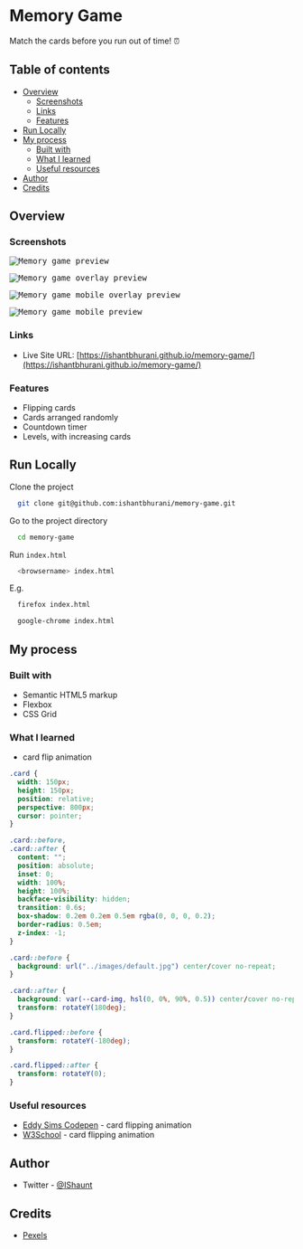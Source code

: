 # Memory Game

Match the cards before you run out of time! ⏰

## Table of contents

- [Overview](#overview)
  - [Screenshots](#screenshots)
  - [Links](#links)
  - [Features](#features)
- [Run Locally](#run-locally)
- [My process](#my-process)
  - [Built with](#built-with)
  - [What I learned](#what-i-learned)
  - [Useful resources](#useful-resources)
- [Author](#author)
- [Credits](#credits)

## Overview

### Screenshots

<kbd>![Memory game preview](https://user-images.githubusercontent.com/67356291/136655619-c885a1bf-b654-4aa8-b2a9-87be38c0b53d.png)</kbd>

<kbd>![Memory game overlay preview](https://user-images.githubusercontent.com/67356291/136655616-9ede6ca8-a95e-41c7-a348-f6127f34ddd3.png)</kbd>

<kbd>![Memory game mobile overlay preview](https://user-images.githubusercontent.com/67356291/136655617-9331ed6c-5d65-4096-82be-2e3ec8887fdf.png)</kbd>

<kbd>![Memory game mobile preview](https://user-images.githubusercontent.com/67356291/136655618-1c0a5231-9e23-491d-9abc-d9351306cd3f.png)</kbd>

### Links

- Live Site URL: [https://ishantbhurani.github.io/memory-game/](https://ishantbhurani.github.io/memory-game/)

### Features

- Flipping cards
- Cards arranged randomly
- Countdown timer
- Levels, with increasing cards

## Run Locally

Clone the project

```bash
  git clone git@github.com:ishantbhurani/memory-game.git
```

Go to the project directory

```bash
  cd memory-game
```

Run `index.html`

```bash
  <browsername> index.html
```

E.g.

```bash
  firefox index.html
```

```bash
  google-chrome index.html
```

## My process

### Built with

- Semantic HTML5 markup
- Flexbox
- CSS Grid

### What I learned

- card flip animation

```css
.card {
  width: 150px;
  height: 150px;
  position: relative;
  perspective: 800px;
  cursor: pointer;
}

.card::before,
.card::after {
  content: "";
  position: absolute;
  inset: 0;
  width: 100%;
  height: 100%;
  backface-visibility: hidden;
  transition: 0.6s;
  box-shadow: 0.2em 0.2em 0.5em rgba(0, 0, 0, 0.2);
  border-radius: 0.5em;
  z-index: -1;
}

.card::before {
  background: url("../images/default.jpg") center/cover no-repeat;
}

.card::after {
  background: var(--card-img, hsl(0, 0%, 90%, 0.5)) center/cover no-repeat;
  transform: rotateY(180deg);
}

.card.flipped::before {
  transform: rotateY(-180deg);
}

.card.flipped::after {
  transform: rotateY(0);
}
```

### Useful resources

- [Eddy Sims Codepen](https://codepen.io/edeesims/pen/iGDzk) - card flipping animation
- [W3School](https://www.w3schools.com/howto/howto_css_flip_card.asp) - card flipping animation

## Author

- Twitter - [@IShaunt](https://twitter.com/IShaunt)

## Credits

- [Pexels](https://www.pexels.com/)
